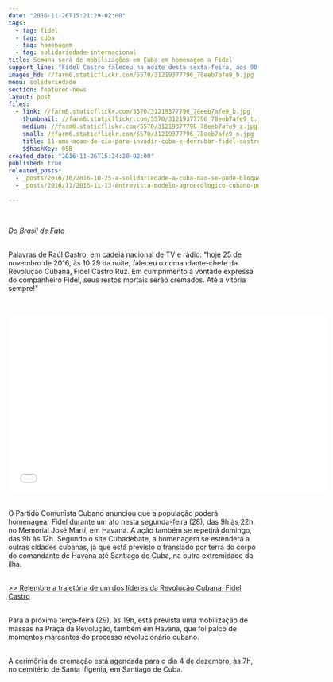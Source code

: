 ```yaml
---
date: "2016-11-26T15:21:29-02:00"
tags:
  - tag: fidel
  - tag: cuba
  - tag: homenagem
  - tag: solidariedade-internacional
title: Semana será de mobilizações em Cuba em homenagem a Fidel
support_line: "Fidel Castro faleceu na noite desta sexta-feira, aos 90 anos, em Havana"
images_hd: //farm6.staticflickr.com/5570/31219377796_78eeb7afe9_b.jpg
menu: solidariedade
section: featured-news
layout: post
files:
  - link: //farm6.staticflickr.com/5570/31219377796_78eeb7afe9_b.jpg
    thumbnail: //farm6.staticflickr.com/5570/31219377796_78eeb7afe9_t.jpg
    medium: //farm6.staticflickr.com/5570/31219377796_78eeb7afe9_z.jpg
    small: //farm6.staticflickr.com/5570/31219377796_78eeb7afe9_n.jpg
    title: 11-uma-acao-da-cia-para-invadir-cuba-e-derrubar-fidel-castro-foi-batizada-operacao-castracao-1469972241893_v2_615x300.jpg
    $$hashKey: 05B
created_date: "2016-11-26T15:24:20-02:00"
published: true
releated_posts:
  - _posts/2016/10/2016-10-25-a-solidariedade-a-cuba-nao-se-pode-bloquear.md
  - _posts/2016/11/2016-11-13-entrevista-modelo-agroecologico-cubano-poderia-salvar-o-mundo.md

---
```

<p>&nbsp;</p>

<p><em>Do Brasil de Fato</em></p>

<p><br />
Palavras de Ra&uacute;l Castro, em cadeia nacional de TV e r&aacute;dio: &quot;hoje 25 de novembro de 2016, &agrave;s 10:29 da noite, faleceu o comandante-chefe da Revolu&ccedil;&atilde;o Cubana, Fidel Castro Ruz. Em cumprimento &agrave; vontade expressa do companheiro Fidel, seus restos mortais ser&atilde;o cremados. At&eacute; a vit&oacute;ria sempre!&quot;</p>

<p>&nbsp;</p>

<p><iframe allowfullscreen="" frameborder="0" height="360" src="//www.youtube.com/embed/yTMG_yDwsBM" width="640"></iframe></p>

<p><br />
O Partido Comunista Cubano anunciou que a popula&ccedil;&atilde;o poder&aacute; homenagear Fidel durante um ato nesta segunda-feira (28), das 9h &agrave;s 22h, no Memorial Jos&eacute; Mart&iacute;, em Havana. A a&ccedil;&atilde;o tamb&eacute;m se repetir&aacute; domingo, das 9h &agrave;s 12h. Segundo o site Cubadebate, a homenagem se estender&aacute; a outras cidades cubanas, j&aacute; que est&aacute; previsto o translado por terra do corpo do comandante de Havana at&eacute; Santiago de Cuba, na outra extremidade da ilha.</p>

<p><br />
<a href="https://www.brasildefato.com.br/2016/08/13/90-anos-de-fidel-castro-e-o-milagre-de-tornar-possivel-o-impossivel/">&gt;&gt; Relembre a trajet&oacute;ria de um dos l&iacute;deres da Revolu&ccedil;&atilde;o Cubana, Fidel Castro</a></p>

<p><br />
Para a pr&oacute;xima ter&ccedil;a-feira (29), &agrave;s 19h, est&aacute; prevista uma mobiliza&ccedil;&atilde;o de massas na Pra&ccedil;a da Revolu&ccedil;&atilde;o, tamb&eacute;m em Havana, que foi palco de momentos marcantes do processo revolucion&aacute;rio cubano.</p>

<p><br />
A cerim&ocirc;nia de crema&ccedil;&atilde;o est&aacute; agendada para o dia 4 de dezembro, &agrave;s 7h, no cemit&eacute;rio de Santa Ifigenia, em Santiago de Cuba.</p>
